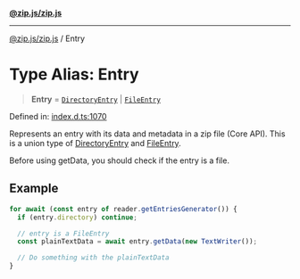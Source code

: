 [**@zip.js/zip.js**](../README.md)

***

[@zip.js/zip.js](../globals.md) / Entry

# Type Alias: Entry

> **Entry** = [`DirectoryEntry`](../interfaces/DirectoryEntry.md) \| [`FileEntry`](../interfaces/FileEntry.md)

Defined in: [index.d.ts:1070](https://github.com/gildas-lormeau/zip.js/blob/048592eb3ecd62abf9aa99b38374e6c15b43dfe8/index.d.ts#L1070)

Represents an entry with its data and metadata in a zip file (Core API).
This is a union type of [DirectoryEntry](../interfaces/DirectoryEntry.md) and [FileEntry](../interfaces/FileEntry.md).

Before using getData, you should check if the entry is a file.

## Example

```ts
for await (const entry of reader.getEntriesGenerator()) {
  if (entry.directory) continue;

  // entry is a FileEntry
  const plainTextData = await entry.getData(new TextWriter());

  // Do something with the plainTextData
}
```
